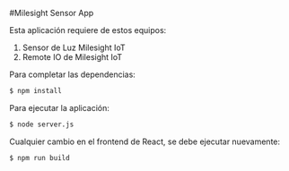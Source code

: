 #Milesight Sensor App

Esta aplicación requiere de estos equipos:
1. Sensor de Luz Milesight IoT
2. Remote IO de Milesight IoT

Para completar las dependencias:
```bash
$ npm install
```

Para ejecutar la aplicación:
```bash
$ node server.js
```

Cualquier cambio en el frontend de React, se debe ejecutar nuevamente:
```bash
$ npm run build
```